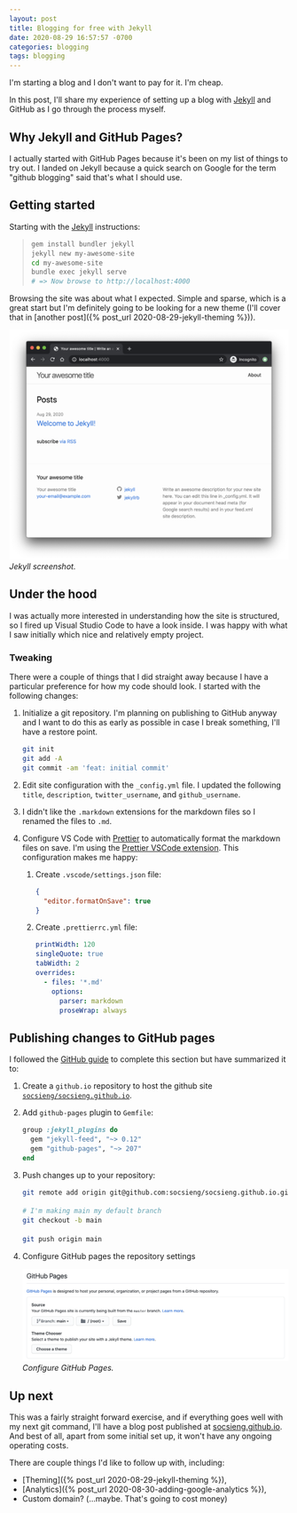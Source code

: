 ```yaml
---
layout: post
title: Blogging for free with Jekyll
date: 2020-08-29 16:57:57 -0700
categories: blogging
tags: blogging
---
```


I'm starting a blog and I don't want to pay for it. I'm cheap.

In this post, I'll share my experience of setting up a blog with [Jekyll][jekyll] and GitHub as I go through the process
myself.

## Why Jekyll and GitHub Pages?

I actually started with GitHub Pages because it's been on my list of things to try out. I landed on Jekyll because a
quick search on Google for the term "github blogging" said that's what I should use.

## Getting started

Starting with the [Jekyll][jekyll] instructions:

> ```sh
> gem install bundler jekyll
> jekyll new my-awesome-site
> cd my-awesome-site
> bundle exec jekyll serve
> # => Now browse to http://localhost:4000
> ```

Browsing the site was about what I expected. Simple and sparse, which is a great start but I'm definitely going to be
looking for a new theme (I'll cover that in [another post]({% post_url 2020-08-29-jekyll-theming %})).

![Jekyll screenshot](/assets/img/jekyll-screenshot.png) _Jekyll screenshot._

## Under the hood

I was actually more interested in understanding how the site is structured, so I fired up Visual Studio Code to have a
look inside. I was happy with what I saw initially which nice and relatively empty project.

### Tweaking

There were a couple of things that I did straight away because I have a particular preference for how my code should
look. I started with the following changes:

1. Initialize a git repository. I'm planning on publishing to GitHub anyway and I want to do this as early as possible
   in case I break something, I'll have a restore point.

   ```sh
   git init
   git add -A
   git commit -am 'feat: initial commit'
   ```

2. Edit site configuration with the `_config.yml` file. I updated the following `title`, `description`,
   `twitter_username`, and `github_username`.
3. I didn't like the `.markdown` extensions for the markdown files so I renamed the files to `.md`.
4. Configure VS Code with [Prettier][prettier] to automatically format the markdown files on save. I'm using the
   [Prettier VSCode extension][prettier-vscode]. This configuration makes me happy:

   1. Create `.vscode/settings.json` file:

      ```json
      {
        "editor.formatOnSave": true
      }
      ```

   2. Create `.prettierrc.yml` file:

      ```yaml
      printWidth: 120
      singleQuote: true
      tabWidth: 2
      overrides:
        - files: '*.md'
          options:
            parser: markdown
            proseWrap: always
      ```

## Publishing changes to GitHub pages

I followed the [GitHub guide][github-jekyll] to complete this section but have summarized it to:

1. Create a `github.io` repository to host the github site [`socsieng/socsieng.github.io`][socsieng.github.io].
2. Add `github-pages` plugin to `Gemfile`:

   ```ruby
   group :jekyll_plugins do
     gem "jekyll-feed", "~> 0.12"
     gem "github-pages", "~> 207"
   end
   ```

3. Push changes up to your repository:

   ```sh
   git remote add origin git@github.com:socsieng/socsieng.github.io.git

   # I'm making main my default branch
   git checkout -b main

   git push origin main
   ```

4. Configure GitHub pages the repository settings

   ![GitHub pages configuration](/assets/img/github-pages-config.png) _Configure GitHub Pages._

## Up next

This was a fairly straight forward exercise, and if everything goes well with my next git command, I'll have a blog post
published at [socsieng.github.io]. And best of all, apart from some initial set up, it won't have any ongoing operating
costs.

There are couple things I'd like to follow up with, including:

- [Theming]({% post_url 2020-08-29-jekyll-theming %}),
- [Analytics]({% post_url 2020-08-30-adding-google-analytics %}),
- Custom domain? (...maybe. That's going to cost money)

[jekyll]: https://jekyllrb.com/
[prettier]: https://prettier.io/
[prettier-vscode]: https://marketplace.visualstudio.com/items?itemName=esbenp.prettier-vscode
[github-jekyll]: https://docs.github.com/en/github/working-with-github-pages/creating-a-github-pages-site-with-jekyll
[socsieng-github]: https://github.com/socsieng/socsieng.github.io
[socsieng.github.io]: https://socsieng.github.io

